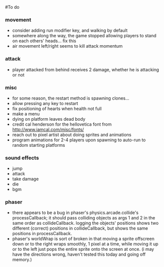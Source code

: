 #To do

### movement
* consider adding run modifier key, and walking by default
* somewhere along the way, the game stopped allowing players to stand on each others' heads... fix this
* air movement left/right seems to kill attack momentum

### attack
* player attacked from behind receives 2 damage, whether he is attacking or not

### misc
* for some reason, the restart method is spawning clones...
* allow pressing any key to restart
* fix positioning of hearts when health not full
* make a menu
* dying on platform leaves dead body
* credit cal henderson for the hellovetica font from http://www.iamcal.com/misc/fonts/
* reach out to pixel artist about doing sprites and animations
* program animations for 2-4 players upon spawning to auto-run to random starting platforms

### sound effects
* jump
* attack
* take damage
* die
* bgm

### phaser
* there appears to be a bug in phaser's physics.arcade.collide's processCallback; it should pass colliding objects as args 1 and 2 in the same order as collideCallback. logging the objects' positions shows two different (correct) positions in collideCallback, but shows the same positions in processCallback.
* phaser's worldWrap is sort of broken in that moving a sprite offscreen down or to the right wraps smoothly, 1 pixel at a time, while moving it up or to the left just pops the entire sprite onto the screen at once. (i may have the directions wrong, haven't tested this today and going off memory.)